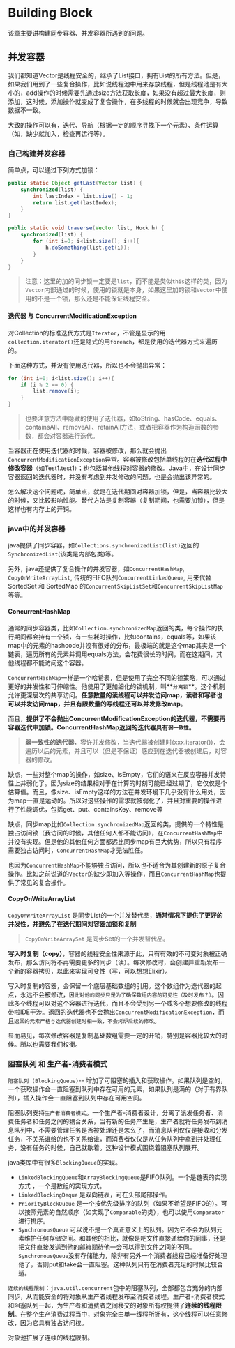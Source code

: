 # Building Block

该章主要讲构建同步容器、并发容器所遇到的问题。

## 并发容器

我们都知道Vector是线程安全的，继承了List接口，拥有List的所有方法。但是，如果我们用到了一些复合操作，比如说线程池中用来存放线程，但是线程池是有大小的，add操作的时候需要先通过size方法获取长度，如果没有超过最大长度，则添加，这时候，添加操作就变成了复合操作，在多线程的时候就会出现竞争，导致数据不一致。

大致的操作可以有，迭代、导航（根据一定的顺序寻找下一个元素）、条件运算（如，缺少就加入，检查再运行等）。

### 自己构建并发容器

简单点，可以通过下列方式加锁：
```java
public static Object getLast(Vector list) {
    synchronized(list) {
        int lastIndex = list.size() - 1;
        return list.get(lastIndex);
    }
}

public static void traverse(Vector list, Hock h) {
    synchronized(list) {
        for (int i=0; i<list.size(); i++){
            h.doSomething(list.get(i));
        }
    }
}
```

> 注意：这里的加的同步锁一定要是`list`，而不能是类似`this`这样的类，因为`Vector`内部通过的时候，使用的锁就是本身，如果这里加的锁和`Vector`中使用的不是一个锁，那么还是不能保证线程安全。

#### 迭代器 与 ConcurrentModificationException

对Collection的标准迭代方式是`Iterator`，不管是显示的用`collection.iterator()`还是隐式的用`foreach`，都是使用的迭代器方式来遍历的。

下面这种方式，并没有使用迭代器，所以也不会抛出异常：
```java
for (int i=0; i<list.size(); i++){
    if (i % 2 == 0) {
        list.remove(i);
    }
}
```


> 也要注意方法中隐藏的使用了迭代器，如toString、hasCode、equals、containsAll、removeAll、retainAll方法，或者把容器作为构造函数的参数，都会对容器进行迭代。

当容器正在使用迭代器的时候，容器被修改，那么就会抛出`ConcurrentModificationException`异常。容器被修改包括单线程的在**迭代过程中修改容器**（如Test1.test1）；也包括其他线程对容器的修改。Java中，在设计同步容器返回的迭代器时，并没有考虑到并发修改的问题，也是会抛出该异常的。

怎么解决这个问题呢，简单点，就是在迭代期间对容器加锁，但是，当容器比较大的时候，又比较影响性能。替代方法是复制容器（复制期间，也需要加锁），但是这样也有内存上的开销。

### java中的并发容器

java提供了同步容器，如`Collections.synchronizedList(list)`返回的`SynchronizedList`(该类是内部包类)等。

另外，java还提供了复合操作的并发容器，如`ConcurrentHashMap`, `CopyOnWriteArrayList`, 传统的FIFO队列`ConcurrentLinkedQueue`, 用来代替SortedSet 和 SortedMao 的`ConcurrentSkipListSet`和`ConcurrentSkipListMap`等等。

#### ConcurrentHashMap

通常的同步容器类，比如`Collection.synchronizedMap`返回的类，每个操作的执行期间都会持有一个锁，有一些耗时操作，比如contains，equals等，如果该map中的元素的hashcode并没有很好的分布，最极端的就是这个map其实是一个链表，遍历所有的元素并调用equals方法，会花费很长的时间，而在这期间，其他线程都不能访问这个容器。

`ConcurrentHashMap`一样是一个哈希表，但是使用了完全不同的锁策略，可以通过更好的并发性和可伸缩性。他使用了更加细化的锁机制，叫**`分离锁`**。这个机制允许更深层次的共享访问。**任意数量的读线程可以并发访问map，读者和写者也可以并发访问map，并且有限数量的写线程还可以并发修改map**。

而且，**提供了不会抛出ConcurrentModificationException的迭代器，不需要再容器迭代中加锁。ConcurrentHashMap返回的迭代器具有`弱一致性`。**
> **弱一致性的迭代器**，容许并发修改，当迭代器被创建时(xxx.iterator())，会遍历以后的元素，并且可以（但是不保证）感应到在迭代器被创建后，对容器的修改。

缺点，一些对整个map的操作，如size、isEmpty，它们的语义在反应容器并发特性上并弱化了。因为size的结果相对于在计算的时刻可能已经过期了，它仅仅是个估算值。而且，像size、isEmpty这样的方法在并发环境下几乎没有什么用处，因为map一直是运动的。所以对这些操作的需求就被弱化了，并且对重要的操作进行了性能调优，包括get、put、containsKey、remove等

缺点，同步map比如`Collection.synchronizedMap`返回的类，提供的一个特性是独占访问锁（我访问的时候，其他任何人都不能访问），在`ConcurrentHashMap`中并没有实现。但是他的其他任何方面都远比同步map有巨大优势，所以只有程序需要独占访问时，`ConcurrentHashMap`才无法胜任。

也因为`ConcurrentHashMap`不能够独占访问，所以也不适合为其创建新的原子复合操作。比如之前说道的`Vector`的缺少即加入等操作，而且`ConcurrentHashMap`也提供了常见的复合操作。

#### CopyOnWriteArrayList

`CopyOnWriteArrayList` 是同步List的一个并发替代品，**通常情况下提供了更好的并发性，并避免了在迭代期间对容器加锁和复制**

> `CopyOnWriteArraySet` 是同步Set的一个并发替代品。

**写入时复制（copy）**，容器的线程安全性来源于此，只有有效的不可变对象被正确发布，那么访问将不再需要更多的同步（读）。每次修改时，会创建并重新发布一个新的容器拷贝，以此来实现可变性（写，可以想想Elixir）。

写入时复制的容器，会保留一个底层基础数组的引用。这个数组作为迭代器的起点，永远不会被修改，`因此对他的同步只是为了确保数组内容的可见性（及时发布？）`。因此多个线程可以对这个容器进行迭代，而且不会受到另一个或多个想要修改的线程带啦IDE干涉。返回的迭代器也不会抛出`ConcurrentModificationException`，而且`返回的元素严格与迭代器创建时相一致，不会烤炉后续的修改`。

显而易见，每次修改容器是复制基础数组需要一定的开销，特别是容器比较大的时候。所以也需要我们权衡。

### 阻塞队列 和 生产者-消费者模式

`阻塞队列 (BlockingQueue)`-- 增加了可阻塞的插入和获取操作。如果队列是空的，一个获取操作会一直阻塞到队列中存在可用的元素，如果队列是满的（对于有界队列），插入操作会一直阻塞到队列中存在可用空间。

阻塞队列支持`生产者消费者模式`。一个生产者-消费者设计，分离了派发任务者、消费任务者和任务之间的耦合关系，当有新的任务产生是，生产者就将任务发布到消息队列中，不需要管理任务是否被处理还是怎么了，而消息队列仅仅是接收和分发任务，不关系谁给的也不关系给谁，而消费者仅仅是从任务队列中拿到并处理任务，没有任务的时候，自己就歇着。这种设计模式围绕着阻塞队列展开。

java类库中有很多`BlockingQueue`的实现。
- `LinkedBlockingQueue`和`ArrayBlockingQueue`是FIFO队列。一个是链表的实现方式 ，一个是数组的实现方式。
- `LinkedBlockingDeque` 是双向链表，可在头部尾部操作。
- `PriorityBlockQueue` 是一个按优先级排序的队列（如果不希望是FIFO的）。可以按照元素的自然顺序（如实现了`Comparable`的类），也可以使用`Comparator`进行排序。
- `SynchronousQueue` 可以说不是一个真正意义上的队列。因为它不会为队列元素维护任何存储空间。和其他的相比，就像是吧文件直接递给你的同事，还是把文件直接发送到他的邮箱期待他一会可以得到文件之间的不同。`SynchronousQueue`没有存储能力，除非有另外一个消费者线程已经准备好处理他了，否则put和take会一直阻塞。这种队列只有在消费者充足的时候比较合适。

`连续的线程限制`：`java.util.concurrent`包中的阻塞队列，全部都包含充分的内部同步，从而能安全的将对象从生产者线程发布至消费者线程。生产者-消费者模式和阻塞队列一起，为生产者和消费者之间移交的对象所有权提供了**连续的线程限制**。在整个生产消费过程当中，对象完全由单一线程所拥有，这个线程可以任意修改，因为它具有独占访问权。

对象池扩展了连续的线程限制。
